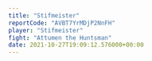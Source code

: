 ```yaml
---
title: "Stifmeister"
reportCode: "AVBT7YrMDjP2NnFH"
player: "Stifmeister"
fight: "Attumen the Huntsman"
date: 2021-10-27T19:09:12.576000+00:00
---
```


